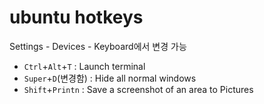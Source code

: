 # ubuntu hotkeys

Settings - Devices - Keyboard에서 변경 가능

- `Ctrl`+`Alt`+`T` : Launch terminal
- `Super`+`D`(변경함) : Hide all normal windows
- `Shift`+`Printn` : Save a screenshot of an area to Pictures
